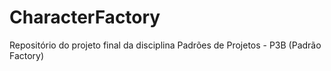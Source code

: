 # CharacterFactory
Repositório do projeto final da disciplina Padrões de Projetos - P3B (Padrão Factory)
